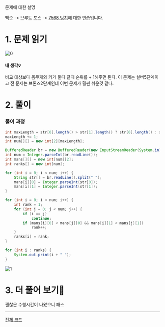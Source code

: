 



문제에 대한 설명

백준 -> 브루트 포스 -> <a href="https://www.acmicpc.net/problem/7568" target="_blank">7568 덩치</a>에 대한 연습입니다.

# 1. 문제 읽기
 
![0](https://user-images.githubusercontent.com/45132207/104536665-c9a55380-565b-11eb-84bc-a91e36d3e55c.PNG)

#### 내 생각💡

비교 대상보다 몸무게와 키가 둘다 클때 순위를 + 1해주면 된다.
이 문제는 실버5단계이고 전 문제는 브론즈2단계인데 
이번 문제가 훨씬 쉬운것 같다.

# 2. 풀이

### 풀이 과정

```java
int maxLength = str[0].length() > str[1].length() ? str[0].length() : str[1].length();
maxLength += 1;
int num[][] = new int[2][maxLength];
```


```java
BufferedReader br = new BufferedReader(new InputStreamReader(System.in));
int num = Integer.parseInt(br.readLine());
int mans[][] = new int[num][2];
int ranks[] = new int[num];

for (int i = 0; i < num; i++) {
    String str[] = br.readLine().split(" ");
    mans[i][0] = Integer.parseInt(str[0]);
    mans[i][1] = Integer.parseInt(str[1]);
}

for (int i = 0; i < num; i++) {
    int rank = 1;
    for (int j = 0; j < num; j++) {
        if (i == j)
            continue;
        if (mans[i][0] < mans[j][0] && mans[i][1] < mans[j][1])
            rank++;
    }
    ranks[i] = rank;
}

for (int i : ranks) {
    System.out.print(i + " ");
}
```


![1](https://user-images.githubusercontent.com/45132207/104540377-b053d580-5662-11eb-8fd5-639596ff0059.PNG)


# 3. 더 풀어 보기🚨

괜찮은 수행시간이 나왔으니 패스

---
<a href="https://github.com/azqazq195/coding_teset/blob/master/Baekjun/BigNumAB.java" target="_blank">전체 코드</a>